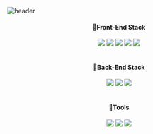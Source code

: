 
![header](https://capsule-render.vercel.app/api?type=waving&color=timeGradient&height=300&section=header&text=Eunjin's%20Github&&animation=twinkling&fontSize=45)
<!--
**rhdmswls12/rhdmswls12** is a ✨ _special_ ✨ repository because its `README.md` (this file) appears on your GitHub profile.

Here are some ideas to get you started:

- 🔭 I’m currently working on ...
- 🌱 I’m currently learning ...
- 👯 I’m looking to collaborate on ...
- 🤔 I’m looking for help with ...
- 💬 Ask me about ...
- 📫 How to reach me: ...
- 😄 Pronouns: ...
- ⚡ Fun fact: ...
-->

<div align="center">
  <h4>🌱Front-End Stack</h4>
	<img src="https://img.shields.io/badge/JavaScript-F7DF1E?style=flat&logo=JavaScript&logoColor=white" />
  <img src="https://img.shields.io/badge/React-61DAFB?style=flat&logo=React&logoColor=white" />
	<img src="https://img.shields.io/badge/HTML5-E34F26?style=flat&logo=HTML5&logoColor=white" />
	<img src="https://img.shields.io/badge/CSS3-1572B6?style=flat&logo=CSS3&logoColor=white" />
  <img src="https://img.shields.io/badge/TypeScript-3178C6?style=flat&logo=TypeScript&logoColor=white" /><br><br>

<div align="center">
  <h4>🌱Back-End Stack</h4>
  <img src="https://img.shields.io/badge/Node.js-339933?style=flat&logo=Node.js&logoColor=white" />
  <img src="https://img.shields.io/badge/MongoDB-47A248?style=flat&logo=MongoDB&logoColor=white" />
  <img src="https://img.shields.io/badge/MySQL-4479A1?style=flat&logo=MySQL&logoColor=white" /> 
</div><br>

<div align="center">
  <h4>🔭Tools</h4>
  <img src="https://img.shields.io/badge/Visual Studio Code-007ACC?style=flat&logo=Visual Studio Code&logoColor=white" />
  <img src="https://img.shields.io/badge/GitHub-181717?style=flat&logo=GitHub&logoColor=white" />
  <img src="https://img.shields.io/badge/Notion-000000?style=flat&logo=Notion&logoColor=white" /> 
</div>
